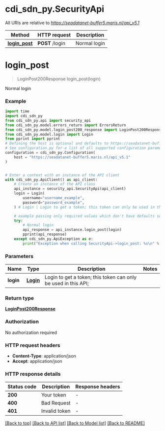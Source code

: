 # cdi_sdn_py.SecurityApi

All URIs are relative to *https://seadatanet-buffer5.maris.nl/api_v5.1*

Method | HTTP request | Description
------------- | ------------- | -------------
[**login_post**](SecurityApi.md#login_post) | **POST** /login | Normal login


# **login_post**
> LoginPost200Response login_post(login)

Normal login

### Example


```python
import time
import cdi_sdn_py
from cdi_sdn_py.api import security_api
from cdi_sdn_py.model.errors_return import ErrorsReturn
from cdi_sdn_py.model.login_post200_response import LoginPost200Response
from cdi_sdn_py.model.login import Login
from pprint import pprint
# Defining the host is optional and defaults to https://seadatanet-buffer5.maris.nl/api_v5.1
# See configuration.py for a list of all supported configuration parameters.
configuration = cdi_sdn_py.Configuration(
    host = "https://seadatanet-buffer5.maris.nl/api_v5.1"
)


# Enter a context with an instance of the API client
with cdi_sdn_py.ApiClient() as api_client:
    # Create an instance of the API class
    api_instance = security_api.SecurityApi(api_client)
    login = Login(
        username="username_example",
        password="password_example",
    ) # Login | Login to get a token; this token can only be used in this API;

    # example passing only required values which don't have defaults set
    try:
        # Normal login
        api_response = api_instance.login_post(login)
        pprint(api_response)
    except cdi_sdn_py.ApiException as e:
        print("Exception when calling SecurityApi->login_post: %s\n" % e)
```


### Parameters

Name | Type | Description  | Notes
------------- | ------------- | ------------- | -------------
 **login** | [**Login**](Login.md)| Login to get a token; this token can only be used in this API; |

### Return type

[**LoginPost200Response**](LoginPost200Response.md)

### Authorization

No authorization required

### HTTP request headers

 - **Content-Type**: application/json
 - **Accept**: application/json


### HTTP response details

| Status code | Description | Response headers |
|-------------|-------------|------------------|
**200** | Your token |  -  |
**400** | Bad Request |  -  |
**401** | Invalid token |  -  |

[[Back to top]](#) [[Back to API list]](../README.md#documentation-for-api-endpoints) [[Back to Model list]](../README.md#documentation-for-models) [[Back to README]](../README.md)

